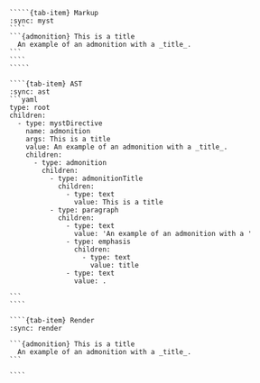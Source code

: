 ``````{tab-set}
`````{tab-item} Markup
:sync: myst
````
```{admonition} This is a title
  An example of an admonition with a _title_.
```
````
`````

````{tab-item} AST
:sync: ast
```yaml
type: root
children:
  - type: mystDirective
    name: admonition
    args: This is a title
    value: An example of an admonition with a _title_.
    children:
      - type: admonition
        children:
          - type: admonitionTitle
            children:
              - type: text
                value: This is a title
          - type: paragraph
            children:
              - type: text
                value: 'An example of an admonition with a '
              - type: emphasis
                children:
                  - type: text
                    value: title
              - type: text
                value: .

```
````

````{tab-item} Render
:sync: render

```{admonition} This is a title
  An example of an admonition with a _title_.
```

````

``````

